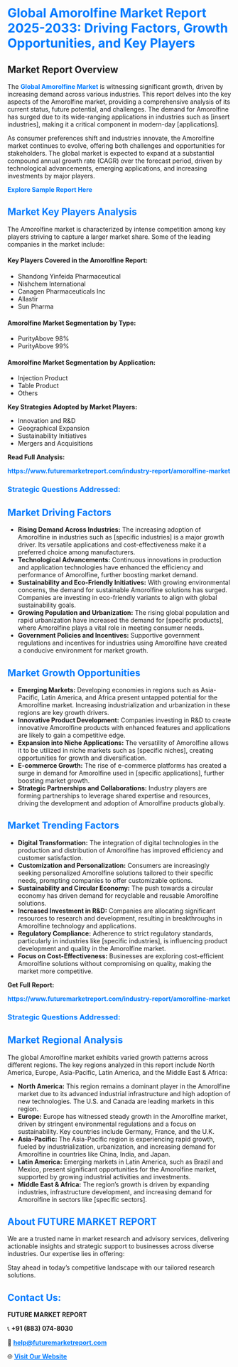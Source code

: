 <h1 style="color: #007BFF;">Global Amorolfine Market Report 2025-2033: Driving Factors, Growth Opportunities, and Key Players</h1>

<section id="overview">
<h2>Market Report Overview</h2>
<p>The <a href="https://www.futuremarketreport.com/industry-report/amorolfine-market" style="color: #007BFF; text-decoration: none;"><strong>Global Amorolfine Market</strong></a> is witnessing significant growth, driven by increasing demand across various industries. This report delves into the key aspects of the Amorolfine market, providing a comprehensive analysis of its current status, future potential, and challenges. The demand for Amorolfine has surged due to its wide-ranging applications in industries such as [insert industries], making it a critical component in modern-day [applications].</p>
<p>As consumer preferences shift and industries innovate, the Amorolfine market continues to evolve, offering both challenges and opportunities for stakeholders. The global market is expected to expand at a substantial compound annual growth rate (CAGR) over the forecast period, driven by technological advancements, emerging applications, and increasing investments by major players.</p>
</section>

<section id="overview">
<p><a href="https://www.futuremarketreport.com/request-sample/reportId=29066" style="color: #007BFF; text-decoration: none;"><strong>Explore Sample Report Here</strong></a></p>
</section>

<section id="key-players">
<h2 style="color: #007BFF;">Market Key Players Analysis</h2>
<p>The Amorolfine market is characterized by intense competition among key players striving to capture a larger market share. Some of the leading companies in the market include:</p>
<h4>Key Players Covered in the Amorolfine Report:</h4>
<ul><li>Shandong Yinfeida Pharmaceutical</li><li>Nishchem International</li><li>Canagen Pharmaceuticals Inc</li><li>Allastir</li><li>Sun Pharma</li></ul>
<h4>Amorolfine Market Segmentation by Type:</h4>
<ul><li>PurityAbove 98%</li><li>PurityAbove 99%</li></ul>

<h4>Amorolfine Market Segmentation by Application:</h4>
<ul><li>Injection Product</li><li>Table Product</li><li>Others</li></ul>
<p><strong>Key Strategies Adopted by Market Players:</strong></p>
<ul>
<li>Innovation and R&D</li>
<li>Geographical Expansion</li>
<li>Sustainability Initiatives</li>
<li>Mergers and Acquisitions</li>
</ul>
</section>

<section>
<p><strong>Read Full Analysis: </strong></p><a href="https://www.futuremarketreport.com/industry-report/amorolfine-market" style="color: #007BFF; text-decoration: none;"><strong>https://www.futuremarketreport.com/industry-report/amorolfine-market</strong></a>
<h3 style="color: #007BFF;">Strategic Questions Addressed:</h3>
</section>

<section id="driving-factors">
<h2 style="color: #007BFF;">Market Driving Factors</h2>
<ul>
<li><strong>Rising Demand Across Industries:</strong> The increasing adoption of Amorolfine in industries such as [specific industries] is a major growth driver. Its versatile applications and cost-effectiveness make it a preferred choice among manufacturers.</li>
<li><strong>Technological Advancements:</strong> Continuous innovations in production and application technologies have enhanced the efficiency and performance of Amorolfine, further boosting market demand.</li>
<li><strong>Sustainability and Eco-Friendly Initiatives:</strong> With growing environmental concerns, the demand for sustainable Amorolfine solutions has surged. Companies are investing in eco-friendly variants to align with global sustainability goals.</li>
<li><strong>Growing Population and Urbanization:</strong> The rising global population and rapid urbanization have increased the demand for [specific products], where Amorolfine plays a vital role in meeting consumer needs.</li>
<li><strong>Government Policies and Incentives:</strong> Supportive government regulations and incentives for industries using Amorolfine have created a conducive environment for market growth.</li>
</ul>
</section>

<section id="growth-opportunities">
<h2 style="color: #007BFF;">Market Growth Opportunities</h2>
<ul>
<li><strong>Emerging Markets:</strong> Developing economies in regions such as Asia-Pacific, Latin America, and Africa present untapped potential for the Amorolfine market. Increasing industrialization and urbanization in these regions are key growth drivers.</li>
<li><strong>Innovative Product Development:</strong> Companies investing in R&D to create innovative Amorolfine products with enhanced features and applications are likely to gain a competitive edge.</li>
<li><strong>Expansion into Niche Applications:</strong> The versatility of Amorolfine allows it to be utilized in niche markets such as [specific niches], creating opportunities for growth and diversification.</li>
<li><strong>E-commerce Growth:</strong> The rise of e-commerce platforms has created a surge in demand for Amorolfine used in [specific applications], further boosting market growth.</li>
<li><strong>Strategic Partnerships and Collaborations:</strong> Industry players are forming partnerships to leverage shared expertise and resources, driving the development and adoption of Amorolfine products globally.</li>
</ul>
</section>

<section id="trending-factors">
<h2 style="color: #007BFF;">Market Trending Factors</h2>
<ul>
<li><strong>Digital Transformation:</strong> The integration of digital technologies in the production and distribution of Amorolfine has improved efficiency and customer satisfaction.</li>
<li><strong>Customization and Personalization:</strong> Consumers are increasingly seeking personalized Amorolfine solutions tailored to their specific needs, prompting companies to offer customizable options.</li>
<li><strong>Sustainability and Circular Economy:</strong> The push towards a circular economy has driven demand for recyclable and reusable Amorolfine solutions.</li>
<li><strong>Increased Investment in R&D:</strong> Companies are allocating significant resources to research and development, resulting in breakthroughs in Amorolfine technology and applications.</li>
<li><strong>Regulatory Compliance:</strong> Adherence to strict regulatory standards, particularly in industries like [specific industries], is influencing product development and quality in the Amorolfine market.</li>
<li><strong>Focus on Cost-Effectiveness:</strong> Businesses are exploring cost-efficient Amorolfine solutions without compromising on quality, making the market more competitive.</li>
</ul>
</section>

<section>
<p><strong>Get Full Report: </strong></p><a href="https://www.futuremarketreport.com/industry-report/amorolfine-market" style="color: #007BFF; text-decoration: none;"><strong>https://www.futuremarketreport.com/industry-report/amorolfine-market</strong></a>
<h3 style="color: #007BFF;">Strategic Questions Addressed:</h3>
</section>


<section id="regional-analysis">
<h2 style="color: #007BFF;">Market Regional Analysis</h2>
<p>The global Amorolfine market exhibits varied growth patterns across different regions. The key regions analyzed in this report include North America, Europe, Asia-Pacific, Latin America, and the Middle East & Africa:</p>
<ul>
<li><strong>North America:</strong> This region remains a dominant player in the Amorolfine market due to its advanced industrial infrastructure and high adoption of new technologies. The U.S. and Canada are leading markets in this region.</li>
<li><strong>Europe:</strong> Europe has witnessed steady growth in the Amorolfine market, driven by stringent environmental regulations and a focus on sustainability. Key countries include Germany, France, and the U.K.</li>
<li><strong>Asia-Pacific:</strong> The Asia-Pacific region is experiencing rapid growth, fueled by industrialization, urbanization, and increasing demand for Amorolfine in countries like China, India, and Japan.</li>
<li><strong>Latin America:</strong> Emerging markets in Latin America, such as Brazil and Mexico, present significant opportunities for the Amorolfine market, supported by growing industrial activities and investments.</li>
<li><strong>Middle East & Africa:</strong> The region’s growth is driven by expanding industries, infrastructure development, and increasing demand for Amorolfine in sectors like [specific sectors].</li>
</ul>
</section>

<footer>
<h2 style="color: #007BFF;">About FUTURE MARKET REPORT</h2>
<p>We are a trusted name in market research and advisory services, delivering actionable insights and strategic support to businesses across diverse industries. Our expertise lies in offering:</p>

<p>Stay ahead in today’s competitive landscape with our tailored research solutions.</p>

<h2 style="color: #007BFF;">Contact Us:</h2>
<p><strong>FUTURE MARKET REPORT</strong></p>
<p>📞 <strong>+91 (883) 074-8030</strong></p>
<p>📧 <strong><a href="mailto:help@futuremarketreport.com" style="color: #007BFF;">help@futuremarketreport.com</a></strong></p>
<p>🌐 <strong><a href="https://www.futuremarketreport.com/" style="color: #007BFF;">Visit Our Website</a></strong></p>
</footer>
